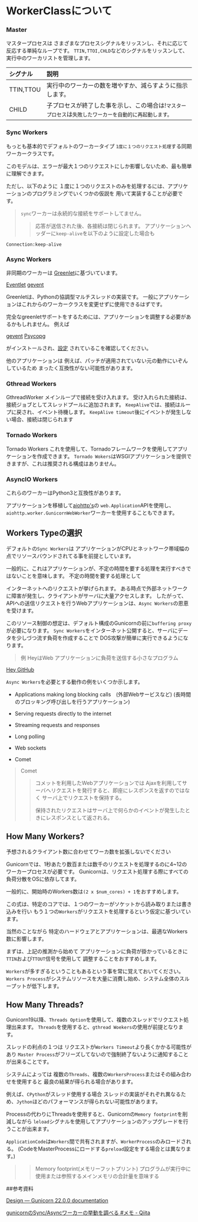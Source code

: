 # WorkerClassについて

### Master
マスタープロセスは
さまざまなプロセスシグナルをリッスンし、それに応じて反応する単純なループです。
`TTIN,TTOI,CHLD`などのシグナルをリッスンして、実行中のワーカリストを管理します。

|シグナル|説明|
|:--|:--|
|TTIN,TTOU|実行中のワーカーの数を増やすか、減らすように指示します。|
|CHILD|子プロセスが終了した事を示し、この場合は!`マスタープロセス`は`失敗したワーカーを自動的に再起動します。`|

### Sync Workers
もっとも基本的でデフォルトのワーカータイプ
`1度に１つのリクエスト処理`する同期ワーカークラスです。

このモデルは、エラーが最大１つのリクエストにしか影響しないため、最も簡単に理解できます。

ただし、以下のように
１度に１つのリクエストのみを処理するには、アプリケーションのプログラミングでいくつかの仮説を
用いて実装することが必要です。

>`sync`ワーカーは永続的な接続をサポートしてません。
>>応答が送信された後、各接続は閉じられます。
>>アプリケーションヘッダーに`keep-alive`を以下のように設定した場合も
```
Connection:keep-alive
```

### Async Workers
非同期のワーカーは
[Greenlet](https://github.com/python-greenlet/greenlet)に基づいています。

[Eventlet](https://eventlet.readthedocs.io/en/latest/)
[gevent](https://www.gevent.org/)

Greenletは、Pythonの協調型マルチスレッドの実装です。
一般にアプリケーションはこれからのワーカークラスを変更せずに使用できるはずです。

完全なgreenletサポートをするためには、アプリケーションを調整する必要があるかもしれません。
例えば

[gevent](https://www.gevent.org/)
[Psycopg](https://github.com/psycopg/psycogreen/)

がインストールされ、[設定](https://www.gevent.org/api/gevent.monkey.html#plugins)
されているこを確認してください。

他のアプリケーションは
例えば、パッチが適用されていない元の動作にいぞんしているため
まったく互換性がない可能性があります。

### Gthread Workers
GthreadWorker
メインループで接続を受け入れます。
受け入れられた接続は、接続ジョブとしてスレッドプールに追加されます。
`KeepAlive`では、接続はループに戻され、イベント待機します。
`KeepAlive timeout`後にイベントが発生しない場合、接続は閉じられます

### Tornado Workers
Tornado Workers
これを使用して、Tornadoフレームワークを使用してアプリケーションを作成できます。
`Tornado Wokers`はWSGIアプリケーションを提供できますが、これは推奨される構成はありません。

### AsyncIO Workers
これらのワーカーはPython3と互換性があります。

アプリケーションを移植して[aiohttp's](https://docs.aiohttp.org/en/stable/deployment.html#nginx-gunicorn)の
`web.Application`APIを使用し、`aiohttp.worker.GunicornWebWorker`ワーカーを使用することもできます。


## Workers Typeの選択
デフォルトの`Sync Workers`は
アプリケーションがCPUとネットワーク帯域幅の点でリソースバウンドされてる事を前提としています。

一般的に、これはアプリケーションが、不定の時間を要する処理を実行すべきではないことを意味します。
不定の時間を要する処理として

インターネットへのリクエストが挙げられます。
ある時点で外部ネットワークに障害が発生し、クライアントがサーバに大量アクセスします。
したがって、APIへの送信リクエストを行うWebアプリケーションは、`Async Workers`の恩恵を受けます。

このリソース制御の想定は、デフォルト構成のGunicornの前に`buffering proxy`が必要になります。
`Sync Workers`をインターネット公開すると、サーバにデータを少しづつ流す負荷を作成することで
DOS攻撃が簡単に実行できるようになります。

>例
HeyはWeb アプリケーションに負荷を送信する小さなプログラム

[Hey GitHub](https://github.com/rakyll/hey)

`Async Workers`を必要とする動作の例をいくつか示します。

+ Applications making long blocking calls　(外部Webサービスなど)
(長時間のブロッキング呼び出しを行うアプリケーション)

+ Serving requests directly to the internet

+ Streaming requests and responses

+ Long polling

+ Web sockets

+ Comet

>Comet
>> コメットを利用したWebアプリケーションでは
>> Ajaxを利用してサーバへリクエストを発行すると、即座にレスポンスを返すのではなく
>> サーバ上でリクエストを保持する。
>> 
>> 保持されたリクエストはサーバ上で何らかのイベントが発生したときにレスポンスとして返される。



## How Many Workers?
予想されるクライアント数に合わせてワーカ数を拡張しないでください

Gunicornでは、1秒あたり数百または数千のリクエストを処理するのに4~12のワーカープロセスが必要です。
Gunicornは、リクエスト処理する際にすべての負荷分散をOSに依存してます。

一般的に、開始時のWorkers数は`(2 x $num_cores) + 1`をおすすめします。

この式は、特定のコアでは、１つのワーカーがソケットから読み取りまたは書き込みを行い
もう１つの`Workers`がリクエストを処理するという仮定に基づいています。

当然のことながら
特定のハードウェアとアプリケーションは、最適なWorkers数に影響します。

まずは、上記の推測から始めて
アプリケーションに負荷が掛かっているときに`TTIN`および`TTOUT`信号を使用して
調整することをおすすめします。

`Workers`が多すぎるということもあるという事を常に覚えておいてください。
`Workers Process`がシステムリソースを大量に消費し始め、システム全体のスループットが低下します。

## How Many Threads?
Gunicorn19以降、`Threads Option`を使用して、複数のスレッドでリクエスト処理出来ます。
`Threads`を使用すると、`gthread Woekers`の使用が前提となります。

スレッドの利点の１つは
リクエストが`Workers Timeout`より長くかかる可能性があり
`Master Process`がフリーズしてないので強制終了ないように通知することが出来ることです。

システムによっては
複数の`Threads`、複数の`WorkersProcess`またはその組み合わせを使用すると
最良の結果が得られる場合があります。

例えば、`CPython`がスレッド使用する場合
スレッドの実装がそれぞれ異なるため、`Jython`ほどのパフォーマンスが得られない可能性があります。

Processの代わりにThreadsを使用すると、Gunicornの`Memory footprint`を削減しながら
`leload`シグナルを使用してアプリケーションのアップグレードを行うことが出来ます。

`ApplicationCode`は`Workers`間で共有されますが、`WorkerProcess`のみロードされる。
(CodeをMasterProcessにロードする`preload`設定をする場合とは異なります。)


>>Memory footprint(メモリーフットプリント)
>プログラムが実行中に使用または参照するメインメモリの合計量を意味する

##参考資料


[Design — Gunicorn 22.0.0 documentation](https://docs.gunicorn.org/en/stable/design.html)

[gunicornのSync/Asyncワーカーの挙動を調べる #メモ - Qiita](https://qiita.com/KeisukeNagakawa/items/86d54b07defa47fd35a9)